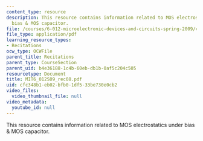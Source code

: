 ```yaml
---
content_type: resource
description: This resource contains information related to MOS electrostatics under
  bias & MOS capacitor.
file: /courses/6-012-microelectronic-devices-and-circuits-spring-2009/cfc348b1eb02bfb01df533be730e0cb2_MIT6_012S09_rec08.pdf
file_type: application/pdf
learning_resource_types:
- Recitations
ocw_type: OCWFile
parent_title: Recitations
parent_type: CourseSection
parent_uid: b4e36188-1c4b-60eb-db1b-0af5c204c505
resourcetype: Document
title: MIT6_012S09_rec08.pdf
uid: cfc348b1-eb02-bfb0-1df5-33be730e0cb2
video_files:
  video_thumbnail_file: null
video_metadata:
  youtube_id: null
---
```

This resource contains information related to MOS electrostatics under bias & MOS capacitor.

